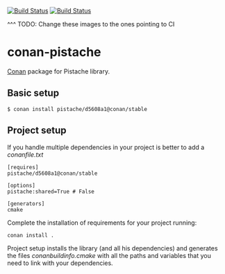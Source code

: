 [![Build Status](https://travis-ci.org/lasote/conan-zlib.svg)](https://travis-ci.org/lasote/conan-zlib)
[![Build Status](https://ci.appveyor.com/api/projects/status/github/lasote/conan-zlib)](https://ci.appveyor.com/project/lasote/conan-zlib)


^^^ TODO: Change these images to the ones pointing to CI

# conan-pistache


[Conan](https://bintray.com/conan-community/conan/pistache%3Aconan) package for Pistache library.


## Basic setup

    $ conan install pistache/d5608a1@conan/stable
    
## Project setup

If you handle multiple dependencies in your project is better to add a *conanfile.txt*
    
    [requires]
    pistache/d5608a1@conan/stable

    [options]
    pistache:shared=True # False
    
    [generators]
    cmake

Complete the installation of requirements for your project running:

    conan install . 

Project setup installs the library (and all his dependencies) and generates the files *conanbuildinfo.cmake* with all the 
paths and variables that you need to link with your dependencies.

